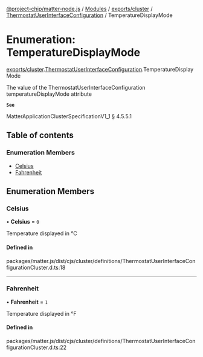 [@project-chip/matter-node.js](../README.md) / [Modules](../modules.md) / [exports/cluster](../modules/exports_cluster.md) / [ThermostatUserInterfaceConfiguration](../modules/exports_cluster.ThermostatUserInterfaceConfiguration.md) / TemperatureDisplayMode

# Enumeration: TemperatureDisplayMode

[exports/cluster](../modules/exports_cluster.md).[ThermostatUserInterfaceConfiguration](../modules/exports_cluster.ThermostatUserInterfaceConfiguration.md).TemperatureDisplayMode

The value of the ThermostatUserInterfaceConfiguration temperatureDisplayMode attribute

**`See`**

MatterApplicationClusterSpecificationV1_1 § 4.5.5.1

## Table of contents

### Enumeration Members

- [Celsius](exports_cluster.ThermostatUserInterfaceConfiguration.TemperatureDisplayMode.md#celsius)
- [Fahrenheit](exports_cluster.ThermostatUserInterfaceConfiguration.TemperatureDisplayMode.md#fahrenheit)

## Enumeration Members

### Celsius

• **Celsius** = ``0``

Temperature displayed in °C

#### Defined in

packages/matter.js/dist/cjs/cluster/definitions/ThermostatUserInterfaceConfigurationCluster.d.ts:18

___

### Fahrenheit

• **Fahrenheit** = ``1``

Temperature displayed in °F

#### Defined in

packages/matter.js/dist/cjs/cluster/definitions/ThermostatUserInterfaceConfigurationCluster.d.ts:22
